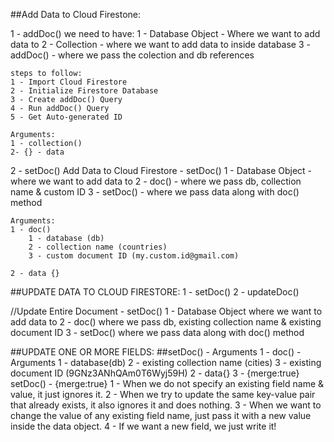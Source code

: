 ##Add Data to Cloud Firestone:

1 - addDoc()
    we need to have:
    1 - Database Object - Where we want to add data to
    2 - Collection - where we want to add data to inside database
    3 - addDoc() - where we pass the colection and db references

    steps to follow:
    1 - Import Cloud Firestore
    2 - Initialize Firestore Database
    3 - Create addDoc() Query
    4 - Run addDoc() Query
    5 - Get Auto-generated ID

    Arguments:
    1 - collection()
    2- {} - data 


2 - setDoc()
    Add Data to Cloud Firestore - setDoc()
    1 - Database Object - where we want to add data to
    2 - doc() - where we pass db, collection name & custom ID
    3 - setDoc() - where we pass data along with doc() method

    Arguments:
    1 - doc()
        1 - database (db)
        2 - collection name (countries)
        3 - custom document ID (my.custom.id@gmail.com)
    
    2 - data {}




##UPDATE DATA TO CLOUD FIRESTORE:
1 - setDoc()
2 - updateDoc()

//Update Entire Document - setDoc()
1 - Database Object where we want to add data to
2 - doc() where we pass db, existing collection name & existing document ID
3 - setDoc() where we pass data along with doc() method


##UPDATE ONE OR MORE FIELDS:
##setDoc() - Arguments
1 - doc() - Arguments
    1 - database(db)
    2 - existing collection name (cities)
    3 - existing document ID (9GNz3ANhQAm0T6Wyj59H)
2 - data{}
3 - {merge:true}
    setDoc() - {merge:true}
    1 - When we do not specify an existing field name & value, it just ignores it.
    2 - When we try to update the same key-value pair that already exists, it also ignores it and does nothing.
    3 - When we want to change the value of any existing field name, just pass it with a new value inside the data object.
    4 - If we want a new field, we just write it!


